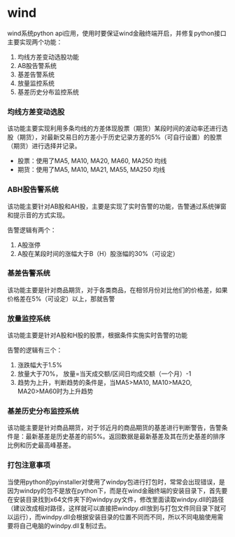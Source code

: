# wind
wind系统python api应用，使用时要保证wind金融终端开启，并修复python接口  
主要实现两个功能：   
1. 均线方差变动选股功能
2. AB股告警系统
3. 基差告警系统
4. 放量监控系统
5. 基差历史分布监控系统

### 均线方差变动选股
该功能主要实现利用多条均线的方差体现股票（期货）某段时间的波动率还进行选股（期货），对最新交易日的方差小于历史记录方差的5%（可自行设置）的股票（期货）进行选择并记录。
* 股票：使用了MA5, MA10, MA20, MA60, MA250 均线
* 期货：使用了MA5, MA10, MA21, MA55, MA250 均线

### ABH股告警系统
该功能主要针对AB股和AH股，主要是实现了实时告警的功能，告警通过系统弹窗和提示音的方式实现。

告警逻辑有两个：  
1. A股涨停
2. A股在某段时间的涨幅大于B（H）股涨幅的30%（可设定）

### 基差告警系统
该功能主要是针对商品期货，对于各类商品，在相邻月份对比他们的价格差，如果价格差在5%（可设定）以上，那就告警

### 放量监控系统
该功能主要是针对A股和H股的股票，根据条件实施实时告警的功能

告警的逻辑有三个：
1. 涨跌幅大于1.5%
2. 放量大于70%， 放量=当天成交额/区间日均成交额（一个月）-1
3. 趋势为上升，判断趋势的条件是，当MA5>MA10, MA10>MA2O, MA20>MA60时为上升趋势

### 基差历史分布监控系统
该功能主要是针对商品期货，对于邻近月的商品期货的基差进行判断警告，告警条件是：最新基差是历史基差的前5%。返回数据是最新基差及其在历史基差的排序比例和历史最高峰基差。

### 打包注意事项
当使用python的pyinstaller对使用了windpy包进行打包时，常常会出现错误，是因为windpy的包不是放在python下，而是在wind金融终端的安装目录下，首先要在安装目录找到x64文件夹下的windpy.py文件，修改里面读取windpy.dll的路径（建议改成相对路径，这样就可以直接把windpy.dll放到与打包文件同目录下就可以运行），而windpy.dll会根据安装目录的位置不同而不同，所以不同电脑使用需要将自己电脑的windpy.dll复制过去。
